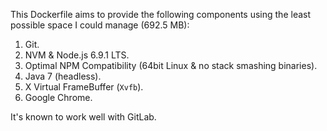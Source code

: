 This Dockerfile aims to provide the following components using the least possible space I could manage (692.5 MB):

  1. Git.
  2. NVM & Node.js 6.9.1 LTS.
  3. Optimal NPM Compatibility (64bit Linux & no stack smashing binaries).
  4. Java 7 (headless).
  5. X Virtual FrameBuffer (`Xvfb`).
  6. Google Chrome.

It's known to work well with GitLab.
